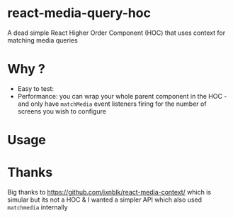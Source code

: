 # react-media-query-hoc
A dead simple React Higher Order Component (HOC) that uses context for matching media queries

# Why ?
- Easy to test:
- Performance: you can wrap your whole parent component in the HOC - and only have `matchMedia` event listeners firing for the number of screens you wish to configure

# Usage

# Thanks

Big thanks to https://github.com/jxnblk/react-media-context/ which is simular but its not a HOC & I wanted a simpler API which also used `matchmedia` internally

